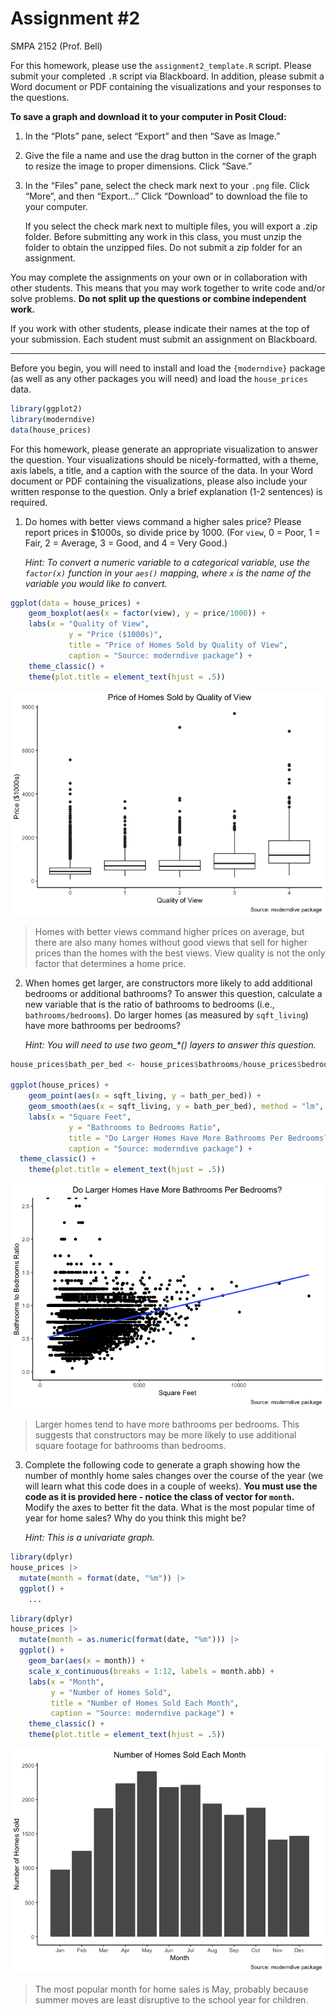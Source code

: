# Assignment \#2
SMPA 2152 (Prof. Bell)

For this homework, please use the `assignment2_template.R` script.
Please submit your completed `.R` script via Blackboard. In addition,
please submit a Word document or PDF containing the visualizations and
your responses to the questions.

**To save a graph and download it to your computer in Posit Cloud:**

1.  In the “Plots” pane, select “Export” and then “Save as Image.”

2.  Give the file a name and use the drag button in the corner of the
    graph to resize the image to proper dimensions. Click “Save.”

3.  In the “Files” pane, select the check mark next to your `.png` file.
    Click “More”, and then “Export…” Click “Download” to download the
    file to your computer.

    If you select the check mark next to multiple files, you will export
    a .zip folder. Before submitting any work in this class, you must
    unzip the folder to obtain the unzipped files. Do not submit a zip
    folder for an assignment.

You may complete the assignments on your own or in collaboration with
other students. This means that you may work together to write code
and/or solve problems. **Do not split up the questions or combine
independent work.**

If you work with other students, please indicate their names at the top
of your submission. Each student must submit an assignment on
Blackboard.

------------------------------------------------------------------------

Before you begin, you will need to install and load the `{moderndive}`
package (as well as any other packages you will need) and load the
`house_prices` data.

``` r
library(ggplot2)
library(moderndive)
data(house_prices)
```

For this homework, please generate an appropriate visualization to
answer the question. Your visualizations should be nicely-formatted,
with a theme, axis labels, a title, and a caption with the source of the
data. In your Word document or PDF containing the visualizations, please
also include your written response to the question. Only a brief
explanation (1-2 sentences) is required.

1.  Do homes with better views command a higher sales price? Please
    report prices in \$1000s, so divide price by 1000. (For `view`, 0 =
    Poor, 1 = Fair, 2 = Average, 3 = Good, and 4 = Very Good.)

    *Hint: To convert a numeric variable to a categorical variable, use
    the `factor(x)` function in your `aes()` mapping, where `x` is the
    name of the variable you would like to convert.*

``` r
ggplot(data = house_prices) +
    geom_boxplot(aes(x = factor(view), y = price/1000)) +
    labs(x = "Quality of View",
             y = "Price ($1000s)",
             title = "Price of Homes Sold by Quality of View",
             caption = "Source: moderndive package") +
    theme_classic() +
    theme(plot.title = element_text(hjust = .5))
```

![](assignment2_files/figure-commonmark/unnamed-chunk-2-1.png)

> Homes with better views command higher prices on average, but there
> are also many homes without good views that sell for higher prices
> than the homes with the best views. View quality is not the only
> factor that determines a home price.

2.  When homes get larger, are constructors more likely to add
    additional bedrooms or additional bathrooms? To answer this
    question, calculate a new variable that is the ratio of bathrooms to
    bedrooms (i.e., `bathrooms/bedrooms`). Do larger homes (as measured
    by `sqft_living`) have more bathrooms per bedrooms?

    *Hint: You will need to use two geom\_\*() layers to answer this
    question.*

``` r
house_prices$bath_per_bed <- house_prices$bathrooms/house_prices$bedrooms

ggplot(house_prices) +
    geom_point(aes(x = sqft_living, y = bath_per_bed)) +
    geom_smooth(aes(x = sqft_living, y = bath_per_bed), method = "lm", se = FALSE) +
    labs(x = "Square Feet",
             y = "Bathrooms to Bedrooms Ratio",
             title = "Do Larger Homes Have More Bathrooms Per Bedrooms?",
             caption = "Source: moderndive package") +
  theme_classic() +
    theme(plot.title = element_text(hjust = .5))
```

![](assignment2_files/figure-commonmark/unnamed-chunk-4-1.png)

> Larger homes tend to have more bathrooms per bedrooms. This suggests
> that constructors may be more likely to use additional square footage
> for bathrooms than bedrooms.

3.  Complete the following code to generate a graph showing how the
    number of monthly home sales changes over the course of the year (we
    will learn what this code does in a couple of weeks). **You must use
    the code as it is provided here - notice the class of vector for
    `month`.** Modify the axes to better fit the data. What is the most
    popular time of year for home sales? Why do you think this might be?

    *Hint: This is a univariate graph.*

``` r
library(dplyr)
house_prices |>
  mutate(month = format(date, "%m")) |>
  ggplot() +
    ...
```

``` r
library(dplyr)
house_prices |>
  mutate(month = as.numeric(format(date, "%m"))) |>
  ggplot() +
    geom_bar(aes(x = month)) +
    scale_x_continuous(breaks = 1:12, labels = month.abb) +
    labs(x = "Month",
         y = "Number of Homes Sold",
         title = "Number of Homes Sold Each Month",
         caption = "Source: moderndive package") +
    theme_classic() +
    theme(plot.title = element_text(hjust = .5))
```

![](assignment2_files/figure-commonmark/unnamed-chunk-7-1.png)

> The most popular month for home sales is May, probably because summer
> moves are least disruptive to the school year for children.
